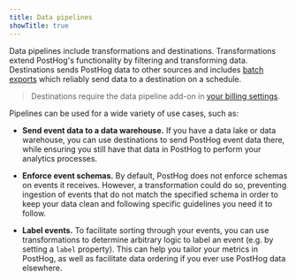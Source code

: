 ```yaml
---
title: Data pipelines
showTitle: true
---
```


Data pipelines include transformations and destinations. Transformations extend PostHog's functionality by filtering and transforming data. Destinations sends PostHog data to other sources and includes [batch exports](/docs/cdp/batch-exports) which reliably send data to a destination on a schedule.

> Destinations require the data pipeline add-on in [your billing settings](https://us.posthog.com/organization/billing).

Pipelines can be used for a wide variety of use cases, such as:

- **Send event data to a data warehouse.** If you have a data lake or data warehouse, you can use destinations to send PostHog event data there, while ensuring you still have that data in PostHog to perform your analytics processes.

- **Enforce event schemas.** By default, PostHog does not enforce schemas on events it receives. However, a transformation could do so, preventing ingestion of events that do not match the specified schema in order to keep your data clean and following specific guidelines you need it to follow.

- **Label events.** To facilitate sorting through your events, you can use transformations to determine arbitrary logic to label an event (e.g. by setting a `label` property). This can help you tailor your metrics in PostHog, as well as facilitate data ordering if you ever use PostHog data elsewhere.
